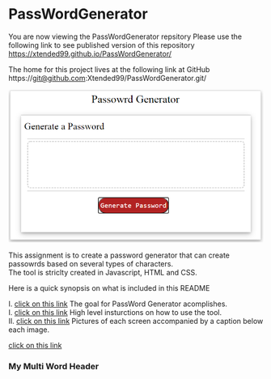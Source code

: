 # PassWordGenerator
  
  You are now viewing the PassWordGenerator repsitory 
  Please use the following link to see published version of this repository  
  https://xtended99.github.io/PassWordGenerator/  

  The home for this project lives at the following link at GitHub  
  https://git@github.com:Xtended99/PassWordGenerator.git/  

![portfolio demo](./passwordgenerator.png)

  This assignment is to create a password generator that can create passowrds based on several types of characters.  
  The tool is striclty created in Javascript, HTML and CSS.  
  
  Here is a quick synopsis on what is included in this README    
  
  I.  [click on this link](#goal) The goal for PassWord Generator acomplishes.  
  I.  [click on this link](#highlevel) High level insturctions on how to use the tool.  
  II. [click on this link](#pictures) Pictures of each screen accompanied by a caption below each image.  
  
[click on this link](#my-multi-word-header)

### My Multi Word Header

